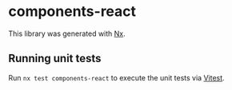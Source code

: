 # components-react

This library was generated with [Nx](https://nx.dev).

## Running unit tests

Run `nx test components-react` to execute the unit tests via [Vitest](https://vitest.dev/).
